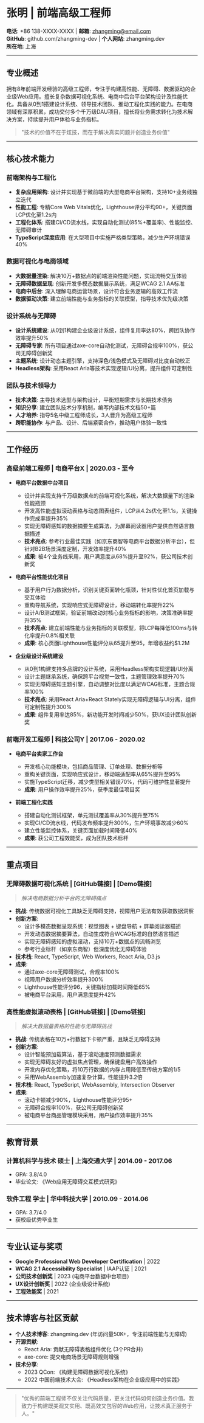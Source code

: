 # 张明 | 前端高级工程师

**电话**: +86 138-XXXX-XXXX                    | **邮箱**: zhangming@email.com  
**GitHub**: github.com/zhangming-dev   | **个人网站**: zhangming.dev  
**所在地**: 上海

---

## 专业概述

拥有8年前端开发经验的高级工程师，专注于构建高性能、无障碍、数据驱动的企业级Web应用。擅长复杂数据可视化系统、电商中后台平台架构设计及性能优化。具备从0到1搭建设计系统、领导技术团队、推动工程化实践的能力。在电商领域有深厚积累，成功交付多个千万级DAU项目，擅长将业务需求转化为技术解决方案，持续提升用户体验与业务指标。

> "技术的价值不在于炫技，而在于解决真实问题并创造业务价值"

---

## 核心技术能力

### 前端架构与工程化
- **复杂应用架构**: 设计并实现基于微前端的大型电商平台架构，支持10+业务线独立迭代
- **性能工程**: 专精Core Web Vitals优化，Lighthouse评分平均90+，关键页面LCP优化至1.2s内
- **工程化体系**: 搭建CI/CD流水线，实现自动化测试(85%+覆盖率)、性能监控、无障碍审计
- **TypeScript深度应用**: 在大型项目中实施严格类型策略，减少生产环境错误40%

### 数据可视化与电商领域
- **大数据量渲染**: 解决10万+数据点的前端渲染性能问题，实现流畅交互体验
- **无障碍数据呈现**: 创新开发多模态数据展示系统，满足WCAG 2.1 AA标准
- **电商中后台**: 深入理解电商运营场景，设计符合业务逻辑的高效工作流
- **数据驱动决策**: 建立前端性能与业务指标的关联模型，指导技术优先级决策

### 设计系统与无障碍
- **设计系统建设**: 从0到1构建企业级设计系统，组件复用率达80%，跨团队协作效率提升50%
- **无障碍专家**: 所有项目通过axe-core自动化测试，无障碍合规率100%，获公司无障碍创新奖
- **主题系统**: 设计动态主题引擎，支持深色/浅色模式及无障碍对比度自动校正
- **Headless架构**: 采用React Aria等技术实现逻辑/UI分离，提升组件可定制性

### 团队与技术领导力
- **技术决策**: 主导技术选型与架构设计，平衡短期需求与长期技术债务
- **知识分享**: 建立团队技术分享机制，编写内部技术文档50+篇
- **人才培养**: 指导5名中级工程师成长，3人晋升为高级工程师
- **跨职能协作**: 与产品、设计、后端紧密合作，推动用户体验一致性

---

## 工作经历

### **高级前端工程师** | 电商平台X | 2020.03 - 至今
- **电商平台数据中台项目**
  - 设计并实现支持千万级数据点的前端可视化系统，解决大数据量下的渲染性能瓶颈
  - 开发高性能虚拟滚动表格与动态图表组件，LCP从4.2s优化至1.1s，关键操作完成率提升35%
  - 实现无障碍感知的数据摘要生成算法，为屏幕阅读器用户提供自然语言数据描述
  - **技术亮点**: 参考行业最佳实践（如京东商智等电商平台数据分析平台），但针对B2B场景深度定制，开发效率提升40%
  - **成果**: 被4个业务线采用，用户满意度从68%提升至92%，获公司技术创新奖

- **电商平台性能优化项目**
  - 基于用户行为数据分析，识别关键页面转化瓶颈，针对性优化首页加载与交互体验
  - 重构导航系统，实现响应式无障碍设计，移动端转化率提升22%
  - 设计A/B测试框架，验证前端改动对核心业务指标的影响，决策准确率提升35%
  - **技术亮点**: 建立前端性能与业务指标的关联模型，将LCP每降低100ms与转化率提升0.8%相关联
  - **成果**: 核心页面Lighthouse性能评分从65提升至95，年增收益约$1.2M

- **企业级设计系统建设**
  - 从0到1构建支持多品牌的设计系统，采用Headless架构实现逻辑/UI分离
  - 设计主题继承系统，确保跨平台视觉一致性，主题管理效率提升70%
  - 实现无障碍感知主题引擎，自动调整对比度以满足WCAG标准，主题合规率100%
  - **技术亮点**: 采用React Aria+React Stately实现无障碍逻辑与UI分离，组件可定制性提升300%
  - **成果**: 组件复用率达85%，新功能开发时间减少50%，获UX设计团队创新奖

### **前端开发工程师** | 科技公司Y | 2017.06 - 2020.02
- **电商平台卖家工作台**
  - 开发核心功能模块，包括商品管理、订单处理、数据分析等
  - 重构关键页面，实现响应式设计，移动端适配率从65%提升至95%
  - 实施TypeScript迁移，减少类型相关错误70%，代码可维护性显著提升
  - **成果**: 用户操作效率提升25%，获季度最佳项目奖

- **前端工程化实践**
  - 搭建自动化测试框架，单元测试覆盖率从30%提升至75%
  - 实现CI/CD流水线，代码发布频率提升300%，生产环境事故减少60%
  - 建立性能监控体系，关键页面加载时间降低40%
  - **成果**: 获公司工程效能奖，成为团队技术标杆

---

## 重点项目

### **无障碍数据可视化系统** | [GitHub链接] | [Demo链接]
> *解决电商数据分析平台的无障碍痛点*

- **挑战**: 传统数据可视化工具缺乏无障碍支持，视障用户无法有效获取数据洞察
- **创新方案**:
  - 设计多模态数据呈现系统：视觉图表 + 键盘导航 + 屏幕阅读器描述
  - 开发动态数据摘要算法，自动生成符合WCAG标准的自然语言描述
  - 实现无障碍感知的虚拟滚动，支持10万+数据点的流畅浏览
  - 参考行业标杆（如京东商智）但深度优化无障碍体验
- **技术栈**: React, TypeScript, Web Workers, React Aria, D3.js
- **成果**:
  - 通过axe-core无障碍测试，合规率100%
  - 视障用户数据分析效率提升300%
  - Lighthouse性能评分96，关键指标加载时间降低65%
  - 被电商平台采用，用户满意度提升42%

### **高性能虚拟滚动表格** | [GitHub链接] | [Demo链接]
> *解决大数据量表格的性能与无障碍挑战*

- **挑战**: 传统表格在10万+行数据下卡顿严重，且缺乏无障碍支持
- **创新方案**:
  - 设计智能预加载算法，基于滚动速度预测数据需求
  - 实现无障碍友好的虚拟焦点管理，确保键盘用户高效操作
  - 开发内存优化策略，将10万行数据的内存占用降低至传统方案的1/5
  - 采用WebAssembly加速复杂计算，性能提升3.2倍
- **技术栈**: React, TypeScript, WebAssembly, Intersection Observer
- **成果**:
  - 滚动卡顿减少90%，Lighthouse性能评分95+
  - 无障碍合规率100%，获公司无障碍创新奖
  - 被电商平台商品管理模块采用，用户操作效率提升35%

---

## 教育背景

### 计算机科学与技术 硕士 | 上海交通大学 | 2014.09 - 2017.06
- GPA: 3.8/4.0
- 毕业论文: 《Web应用无障碍交互模式研究》

### 软件工程 学士 | 华中科技大学 | 2010.09 - 2014.06
- GPA: 3.7/4.0
- 获校级优秀毕业生

---

## 专业认证与奖项

- **Google Professional Web Developer Certification** | 2022
- **WCAG 2.1 Accessibility Specialist** | IAAP认证 | 2021
- **公司技术创新奖** | 2023 (电商平台数据中台项目)
- **UX设计创新奖** | 2022 (企业级设计系统)
- **工程效能奖** | 2021

---

## 技术博客与社区贡献

- **个人技术博客**: zhangming.dev (年访问量50K+，专注前端性能与无障碍)
- **开源贡献**:
  - React Aria: 贡献无障碍表格组件优化 (3个PR合并)
  - axe-core: 提交电商场景无障碍规则增强
- **技术分享**:
  - 2023 QCon: 《构建无障碍数据可视化系统》
  - 2022 中国前端技术大会: 《Headless架构在企业级应用中的实践》

---

> "优秀的前端工程师不仅关注代码质量，更关注代码如何创造业务价值。我致力于构建既美观又实用、既高效又包容的Web应用，让技术真正服务于人。"